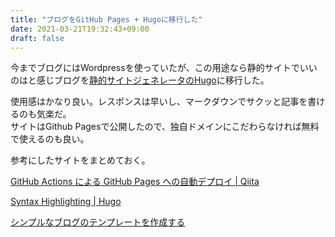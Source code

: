 ```yaml
---
title: "ブログをGitHub Pages + Hugoに移行した"
date: 2021-03-21T19:32:43+09:00
draft: false
---
```


今までブログにはWordpressを使っていたが、この用途なら静的サイトでいいのはと感じブログを[静的サイトジェネレータのHugo](https://gohugo.io/)に移行した。

使用感はかなり良い。レスポンスは早いし、マークダウンでサクッと記事を書けるのも気楽だ。  
サイトはGithub Pagesで公開したので、独自ドメインにこだわらなければ無料で使えるのも良い。

参考にしたサイトをまとめておく。

[GitHub Actions による GitHub Pages への自動デプロイ | Qiita](https://qiita.com/peaceiris/items/d401f2e5724fdcb0759d)

[Syntax Highlighting | Hugo](https://gohugo.io/content-management/syntax-highlighting/)

[シンプルなブログのテンプレートを作成する](https://nasust.com/hugo/e8438919-314b-4a2b-a2cb-8fc6422a871e)